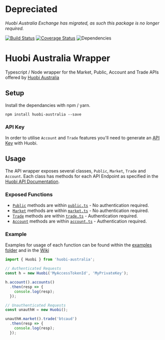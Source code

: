 # Depreciated
_Huobi Australia Exchange has migrated, as such this package is no longer required._

[![Build Status](https://travis-ci.org/sketchthat/huobi-australia.svg?branch=master)](https://travis-ci.org/sketchthat/huobi-australia) [![Coverage Status](https://coveralls.io/repos/github/sketchthat/huobi-australia/badge.svg?branch=master)](https://coveralls.io/github/sketchthat/huobi-australia?branch=master)
![Dependencies](https://david-dm.org/sketchthat/huobi-australia.svg)

# Huobi Australia Wrapper

Typescript / Node wrapper for the Market, Public, Account and Trade APIs offered by [Huobi Australia](https://huobi.com.au)

## Setup

Install the dependancies with npm / yarn.

```
npm install huobi-australia --save
```

### API Key

In order to utilise `Account` and `Trade` features you'll need to generate an [API Key](https://www.huobi.com.au/user/api) with Huobi.

## Usage

The API wrapper exposes several classes, `Public`, `Market`, `Trade` and `Account`. Each class has methods for each API Endpoint as specified in the [Huobi API Documentation](https://huobiaustralia.readme.io/docs/rest-api-reference).

### Exposed Functions

- [`Public`](https://github.com/sketchthat/huobi-australia/wiki/Public-Functions) methods are within [`public.ts`](https://github.com/sketchthat/huobi-australia/blob/master/src/public.ts) - No authentication required.
- [`Market`](https://github.com/sketchthat/huobi-australia/wiki/Market-Functions) methods are within [`market.ts`](https://github.com/sketchthat/huobi-australia/blob/master/src/market.ts) - No authentication required.
- [`Trade`](https://github.com/sketchthat/huobi-australia/wiki/Trade-Functions) methods are within [`trade.ts`](https://github.com/sketchthat/huobi-australia/blob/master/src/trade.ts) - Authentication required.
- [`Account`](https://github.com/sketchthat/huobi-australia/wiki/Account-Functions) methods are within [`account.ts`](https://github.com/sketchthat/huobi-australia/blob/master/src/account.ts) - Authentication required.

### Example

Examples for usage of each function can be found within the [examples folder](https://github.com/sketchthat/huobi-australia/tree/master/examples) and in the [Wiki](https://github.com/sketchthat/huobi-australia/wiki)

```typescript
import { Huobi } from 'huobi-australia';

// Authenticated Requests
const h = new Huobi('MyAccessTokenId', 'MyPrivateKey');

h.account().accounts()
  .then(resp => {
    console.log(resp);
  });

// Unauthenticated Requests
const unauthH = new Huobi();

unauthH.market().trade('btcaud')
  .then(resp => {
    console.log(resp);
  });
```


